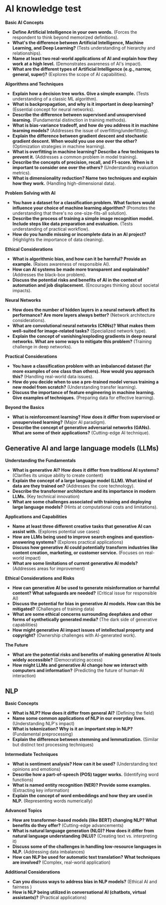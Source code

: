 # AI knowledge test

**Basic AI Concepts**
* **Define Artificial Intelligence in your own words.** (Forces the respondent to think beyond memorized definitions).
* **What's the difference between Artificial Intelligence, Machine Learning, and Deep Learning?** (Tests understanding of hierarchy and relationships).
* **Name at least two real-world applications of AI and explain how they work at a high level.** (Demonstrates awareness of AI's impact).
* **What are the different types of Artificial Intelligence (e.g., narrow, general, super)?** (Explores the scope of AI capabilities).

**Algorithms and Techniques**
* **Explain how a decision tree works. Give a simple example.** (Tests understanding of a classic ML algorithm).
* **What is backpropagation, and why is it important in deep learning?** (Essential concept for neural networks).
* **Describe the difference between supervised and unsupervised learning.** (Fundamental distinction in training methods).
* **What is bias-variance tradeoff, and how do you address it in machine learning models?** (Addresses the issue of overfitting/underfitting).
* **Explain the difference between gradient descent and stochastic gradient descent. When would you use one over the other?** (Optimization strategies in machine learning).
* **What is overfitting in machine learning? Describe a few techniques to prevent it.** (Addresses a common problem in model training).
* **Describe the concepts of precision, recall, and F1-score. When is it important to consider one over the others?** (Understanding evaluation metrics).
* **What is dimensionality reduction? Name two techniques and explain how they work.** (Handling high-dimensional data).

**Problem Solving with AI**
* **You have a dataset for a classification problem. What factors would influence your choice of machine learning algorithm?** (Promotes the understanding that there's no one-size-fits-all solution).
* **Describe the process of training a simple image recognition model. Include steps like data preparation and evaluation.** (Tests understanding of practical workflow).
* **How do you handle missing or incomplete data in an AI project?** (Highlights the importance of data cleaning).

**Ethical Considerations**
* **What is algorithmic bias, and how can it be harmful? Provide an example.**  (Raises awareness of responsible AI).
* **How can AI systems be made more transparent and explainable?**  (Addresses the black-box problem).
* **Discuss the potential risks and benefits of AI in the context of automation and job displacement.** (Encourages thinking about societal impacts).

**Neural Networks**

* **How does the number of hidden layers in a neural network affect its performance? Are more layers always better?** (Network architecture considerations).
* **What are convolutional neural networks (CNNs)? What makes them well-suited for image-related tasks?** (Specialized network type).
* **Explain the concept of vanishing/exploding gradients in deep neural networks. What are some ways to mitigate this problem?** (Training challenge in deep networks).

**Practical Considerations**

* **You have a classification problem with an imbalanced dataset (far more examples of one class than others). How would you approach this?** (Handling real-world data issues).
* **How do you decide when to use a pre-trained model versus training a new model from scratch?** (Understanding transfer learning).
* **Discuss the importance of feature engineering in machine learning. Give examples of techniques.** (Preparing data for effective learning).

**Beyond the Basics**

* **What is reinforcement learning?  How does it differ from supervised or unsupervised learning?** (Major AI paradigm).
* **Describe the concept of generative adversarial networks (GANs). What are some of their applications?** (Cutting-edge AI technique). 

## Generative AI and large language models (LLMs)

**Understanding the Fundamentals**

* **What is generative AI? How does it differ from traditional AI systems?** (Clarifies its unique ability to create content)
* **Explain the concept of a large language model (LLM). What kind of data are they trained on?** (Addresses the core technology).
* **Describe the transformer architecture and its importance in modern LLMs.** (Key technical innovation)
* **What are some challenges associated with training and deploying large language models?** (Hints at computational costs and limitations).

**Applications and Capabilities**

* **Name at least three different creative tasks that generative AI can assist with.** (Explores potential use cases)
* **How are LLMs being used to improve search engines and question-answering systems?** (Explores practical applications)
* **Discuss how generative AI could potentially transform industries like content creation, marketing, or customer service.** (Focuses on real-world impact)
* **What are some limitations of current generative AI models?** (Addresses areas for improvement)

 **Ethical Considerations and Risks**

* **How can generative AI be used to generate misinformation or harmful content? What safeguards are needed?** (Critical issue for responsible AI)
* **Discuss the potential for bias in generative AI models. How can this be mitigated?** (Challenges of training data)
* **What are some ethical concerns surrounding deepfakes and other forms of synthetically generated media?** (The dark side of generative capabilities)
* **How might generative AI impact issues of intellectual property and copyright?** (Ownership challenges with AI-generated work).

**The Future**

* **What are the potential risks and benefits of making generative AI tools widely accessible?** (Democratizing access) 
* **How might LLMs and generative AI change how we interact with computers and information?** (Predicting the future of human-AI interaction)

## NLP

**Basic Concepts**

* **What is NLP? How does it differ from general AI?** (Defining the field)
* **Name some common applications of NLP in our everyday lives.** (Understanding NLP's impact)
* **What is tokenization? Why is it an important step in NLP?** (Fundamental preprocessing)
* **Explain the difference between stemming and lemmatization.** (Similar but distinct text processing techniques)

**Intermediate Techniques**

* **What is sentiment analysis? How can it be used?** (Understanding text opinions and emotions)
* **Describe how a part-of-speech (POS) tagger works.** (Identifying word functions)
* **What is named entity recognition (NER)? Provide some examples.** (Extracting key information)
* **Explain the concept of word embeddings and how they are used in NLP.** (Representing words numerically)

**Advanced Topics**

* **How are transformer-based models (like BERT) changing NLP? What benefits do they offer?** (Cutting-edge advancements)
* **What is natural language generation (NLG)? How does it differ from natural language understanding (NLU)?** (Creating text vs. interpreting it)
* **Discuss some of the challenges in handling low-resource languages in NLP.** (Addressing data imbalances) 
* **How can NLP be used for automatic text translation? What techniques are involved?** (Complex, real-world application)

**Additional Considerations**

* **Can you discuss ways to address bias in NLP models?** (Ethical AI and fairness )
* **How is NLP being utilized in conversational AI (chatbots, virtual assistants)?** (Practical applications)


